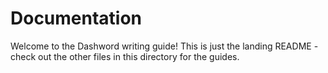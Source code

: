 # Documentation

Welcome to the Dashword writing guide! This is just the landing README - check out the other files in this directory for the guides.